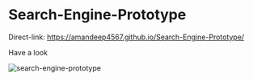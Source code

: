 # Search-Engine-Prototype

Direct-link: https://amandeep4567.github.io/Search-Engine-Prototype/

Have a look

![search-engine-prototype](https://user-images.githubusercontent.com/90441055/186466598-ecfcc0ac-7765-4d19-85e8-b17d31bbf761.png)
